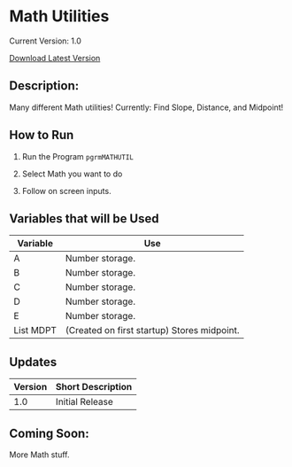 # Math Utilities

Current Version: 1.0

[Download Latest Version](https://github.com/Chewsterchew/Ti84-Programs/raw/master/math-utilities/MATHUTIL.8xp)

## Description:

Many different Math utilities! Currently: Find Slope, Distance, and Midpoint!

## How to Run

1) Run the Program `pgrmMATHUTIL`

2) Select Math you want to do

3) Follow on screen inputs.

## Variables that will be Used

Variable | Use
-------|------
A | Number storage.
B | Number storage.
C | Number storage.
D | Number storage.
E | Number storage.
List MDPT | (Created on first startup) Stores midpoint.

## Updates
Version | Short Description
--------|----------
1.0 | Initial Release

## Coming Soon:

More Math stuff.
